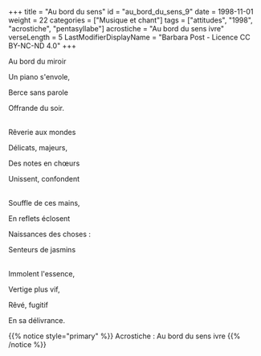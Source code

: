 +++
title = "Au bord du sens"
id = "au_bord_du_sens_9"
date = 1998-11-01
weight = 22
categories = ["Musique et chant"]
tags = ["attitudes", "1998", "acrostiche", "pentasyllabe"]
acrostiche = "Au bord du sens ivre"
verseLength = 5
LastModifierDisplayName = "Barbara Post - Licence CC BY-NC-ND 4.0"
+++

Au bord du miroir

Un piano s'envole,

Berce sans parole

Offrande du soir.

 \
Rêverie aux mondes

Délicats, majeurs,

Des notes en chœurs

Unissent, confondent

 \
Souffle de ces mains,

En reflets éclosent

Naissances des choses :

Senteurs de jasmins

 \
Immolent l'essence,

Vertige plus vif,

Rêvé, fugitif

En sa délivrance.

{{% notice style="primary" %}}
Acrostiche : Au bord du sens ivre
{{% /notice %}}

